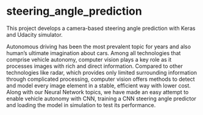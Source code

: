 # steering_angle_prediction
This project develops a camera-based steering angle prediction with Keras and Udacity simulator.

Autonomous driving has been the most prevalent topic for years and also human’s ultimate imagination about cars. Among all technologies that comprise vehicle autonomy, computer vision plays a key role as it processes images with rich and direct information. Compared to other technologies like radar, which provides only limited surrounding information through complicated processing, computer vision offers methods to detect and model every image element in a stable, efficient way with lower cost. Along with our Neural Network topics, we have made an easy attempt to enable vehicle autonomy with CNN, training a CNN steering angle predictor and loading the model in simulation to test its performance.
